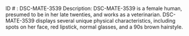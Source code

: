 ID # : DSC-MATE-3539
Description: DSC-MATE-3539 is a female human, presumed to be in her late twenties, and works as a veterinarian. DSC-MATE-3539 displays several unique physical characteristics, including spots on her face, red lipstick, normal glasses, and a 90s brown hairstyle.